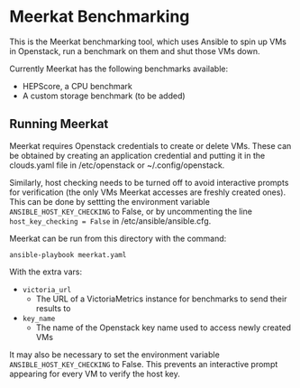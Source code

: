 # Meerkat Benchmarking
This is the Meerkat benchmarking tool, which uses Ansible to spin up VMs in Openstack, run a benchmark on them and shut those VMs down.

Currently Meerkat has the following benchmarks available:
- HEPScore, a CPU benchmark
- A custom storage benchmark (to be added)

## Running Meerkat
Meerkat requires Openstack credentials to create or delete VMs. These can be obtained by creating an application credential and putting it in the clouds.yaml file in /etc/openstack or ~/.config/openstack.

Similarly, host checking needs to be turned off to avoid interactive prompts for verification (the only VMs Meerkat accesses are freshly created ones). This can be done by settting the environment variable `ANSIBLE_HOST_KEY_CHECKING` to False,
or by uncommenting the line `host_key_checking = False` in /etc/ansible/ansible.cfg.

Meerkat can be run from this directory with the command:

`ansible-playbook meerkat.yaml`

With the extra vars:
- `victoria_url`
    - The URL of a VictoriaMetrics instance for benchmarks to send their results to
- `key_name`
    - The name of the Openstack key name used to access newly created VMs

It may also be necessary to set the environment variable `ANSIBLE_HOST_KEY_CHECKING` to False. This prevents an interactive prompt appearing for every VM to verify the host key.
